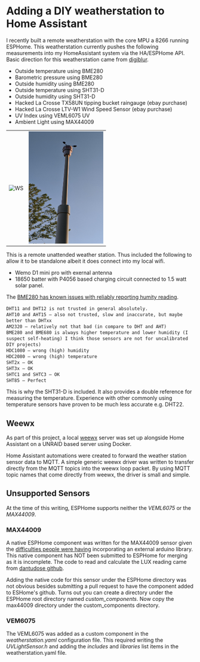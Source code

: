 # Adding a DIY weatherstation to Home Assistant

I recently built a remote weatherstation with the core MPU a 8266
running ESPHome. This weatherstation currently pushes the following
measurements into my HomeAssistant system via the HA/ESPHome API.
Basic direction for this weatherstation came from [digiblur](https://www.youtube.com/watch?v=VUqOIPVbeF0).

* Outside temperature using BME280 
* Barometric pressure using BME280
* Outside humidity using BME280
* Outside temperature using SHT31-D
* Outside humidity using SHT31-D
* Hacked La Crosse TX58UN tipping bucket raingauge (ebay purchase)
* Hacked La Crosse LTV-W1 Wind Speed Sensor (ebay purchase)
* UV Index using VEML6075 UV
* Ambient Light using  MAX44009

<table>
  <tr>
  <td> <img src="./images/ws_base.jpg" alt="WS" title="DIY Weather Station on DIY PVC pipe platform" width="200" height="300" /></td>
  <td> <img src="./images/ws_anemometer.png" alt="WS2" title="DIY Weather Station Anemometer" width="200" height="300" /></td>
  </tr>
</table>
	
This is a remote unattended weather station. Thus included the following
to allow it to be standalone albeit it does connect into my local wifi.

* Wemo D1 mini pro with exernal antenna
* 18650 batter with P4056 based charging circuit connected to 1.5 watt solar panel.

The [BME280 has known issues with reliably reporting humity reading](https://thecavepearlproject.org/2015/06/15/developing-an-arduino-based-weather-station/). 

	DHT11 and DHT12 is not trusted in general absolutely.
	AHT10 and AHT15 – also not trusted, slow and inaccurate, but maybe better than DHTxx
	AM2320 – relatively not that bad (in compare to DHT and AHT)
	BME280 and BME680 is always higher temperature and lower humidity (I suspect self-heating) I think those sensors are not for uncalibrated DIY projects)
	HDC1080 – wrong (high) humidity
	HDC2080 – wrong (high) temperature
	SHT2x – OK
	SHT3x – OK
	SHTC1 and SHTC3 – OK
	SHT85 – Perfect

This is why the SHT31-D is included. It also provides a double reference for
measuring the temperature. Experience with other commonly using temperature
sensors have proven to be much less accurate e.g. DHT22.

## Weewx

As part of this project, a local [weewx](http://weewx.com/) server was
set up alongside Home Assistant on a UNRAID based server using Docker.

Home Assistant automations were created to forward the weather station
sensor data to MQTT. A simple generic weewx driver was written to 
transfer directly from the MQTT topics into the weewx loop packet.
By using MQTT topic names that come directly from weewx, the driver
is small and simple.

## Unsupported Sensors

At the time of this writing, ESPHome supports neither the *VEML6075* or the *MAX44009*.

### MAX44009
A native ESPHome component was written for the MAX44009 sensor given the [difficulties
people were having](https://github.com/esphome/feature-requests/issues/29) incorporating an external arduino library. This native component has NOT been submitted to ESPHome for merging as it is
incomplete. The code to read and calculate the LUX reading came from [dantudose github](https://github.com/dantudose/MAX44009).

Adding the native code for this sensor under the ESPHome directory was not obvious besides submitting
a pull request to have the component added to ESHome's github. Turns out you can create a directory
under the ESPHome root directory named *custom_components*. Now copy the max44009 directory under
the custom_components directory.


### VEM6075
The VEML6075 was added as a custom component in the *weatherstation.yaml* 
configuration file. This required writing the *UVLightSensor.h* and adding the *includes* and *libraries*
list items in the weatherstation.yaml file.
